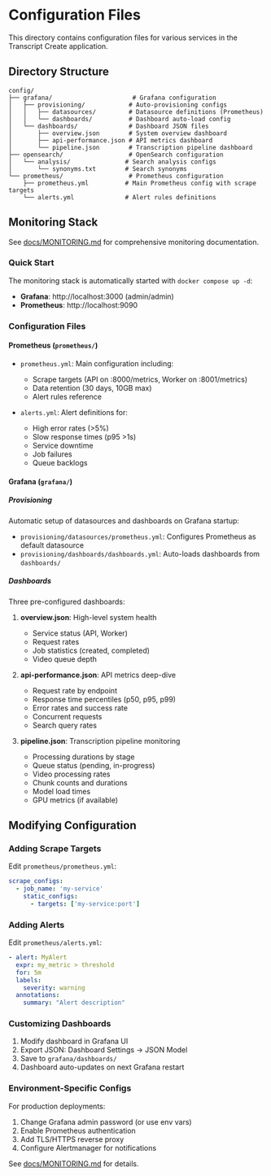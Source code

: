 # Configuration Files

This directory contains configuration files for various services in the Transcript Create application.

## Directory Structure

```
config/
├── grafana/                      # Grafana configuration
│   ├── provisioning/            # Auto-provisioning configs
│   │   ├── datasources/         # Datasource definitions (Prometheus)
│   │   └── dashboards/          # Dashboard auto-load config
│   └── dashboards/              # Dashboard JSON files
│       ├── overview.json        # System overview dashboard
│       ├── api-performance.json # API metrics dashboard
│       └── pipeline.json        # Transcription pipeline dashboard
├── opensearch/                  # OpenSearch configuration
│   └── analysis/               # Search analysis configs
│       └── synonyms.txt        # Search synonyms
└── prometheus/                  # Prometheus configuration
    ├── prometheus.yml          # Main Prometheus config with scrape targets
    └── alerts.yml              # Alert rules definitions
```

## Monitoring Stack

See [docs/MONITORING.md](../docs/MONITORING.md) for comprehensive monitoring documentation.

### Quick Start

The monitoring stack is automatically started with `docker compose up -d`:

- **Grafana**: http://localhost:3000 (admin/admin)
- **Prometheus**: http://localhost:9090

### Configuration Files

#### Prometheus (`prometheus/`)

- `prometheus.yml`: Main configuration including:
  - Scrape targets (API on :8000/metrics, Worker on :8001/metrics)
  - Data retention (30 days, 10GB max)
  - Alert rules reference

- `alerts.yml`: Alert definitions for:
  - High error rates (>5%)
  - Slow response times (p95 >1s)
  - Service downtime
  - Job failures
  - Queue backlogs

#### Grafana (`grafana/`)

##### Provisioning

Automatic setup of datasources and dashboards on Grafana startup:

- `provisioning/datasources/prometheus.yml`: Configures Prometheus as default datasource
- `provisioning/dashboards/dashboards.yml`: Auto-loads dashboards from `dashboards/`

##### Dashboards

Three pre-configured dashboards:

1. **overview.json**: High-level system health
   - Service status (API, Worker)
   - Request rates
   - Job statistics (created, completed)
   - Video queue depth

2. **api-performance.json**: API metrics deep-dive
   - Request rate by endpoint
   - Response time percentiles (p50, p95, p99)
   - Error rates and success rate
   - Concurrent requests
   - Search query rates

3. **pipeline.json**: Transcription pipeline monitoring
   - Processing durations by stage
   - Queue status (pending, in-progress)
   - Video processing rates
   - Chunk counts and durations
   - Model load times
   - GPU metrics (if available)

## Modifying Configuration

### Adding Scrape Targets

Edit `prometheus/prometheus.yml`:

```yaml
scrape_configs:
  - job_name: 'my-service'
    static_configs:
      - targets: ['my-service:port']
```

### Adding Alerts

Edit `prometheus/alerts.yml`:

```yaml
- alert: MyAlert
  expr: my_metric > threshold
  for: 5m
  labels:
    severity: warning
  annotations:
    summary: "Alert description"
```

### Customizing Dashboards

1. Modify dashboard in Grafana UI
2. Export JSON: Dashboard Settings → JSON Model
3. Save to `grafana/dashboards/`
4. Dashboard auto-updates on next Grafana restart

### Environment-Specific Configs

For production deployments:

1. Change Grafana admin password (or use env vars)
2. Enable Prometheus authentication
3. Add TLS/HTTPS reverse proxy
4. Configure Alertmanager for notifications

See [docs/MONITORING.md](../docs/MONITORING.md) for details.
